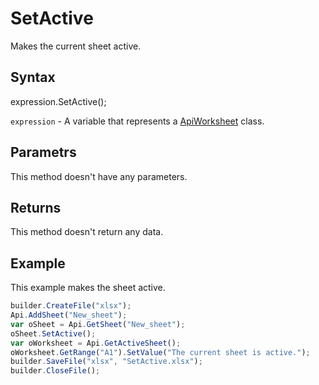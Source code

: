 # SetActive

Makes the current sheet active.

## Syntax

expression.SetActive();

`expression` - A variable that represents a [ApiWorksheet](../ApiWorksheet.md) class.

## Parametrs

This method doesn't have any parameters.

## Returns

This method doesn't return any data.

## Example

This example makes the sheet active.

```javascript
builder.CreateFile("xlsx");
Api.AddSheet("New_sheet");
var oSheet = Api.GetSheet("New_sheet");
oSheet.SetActive();
var oWorksheet = Api.GetActiveSheet();
oWorksheet.GetRange("A1").SetValue("The current sheet is active.");
builder.SaveFile("xlsx", "SetActive.xlsx");
builder.CloseFile();
```